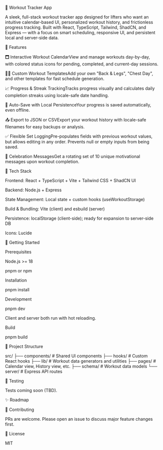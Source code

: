 💪 Workout Tracker App

A sleek, full-stack workout tracker app designed for lifters who want an intuitive calendar-based UI, personalized workout history, and frictionless progress tracking. Built with React, TypeScript, Tailwind, ShadCN, and Express — with a focus on smart scheduling, responsive UI, and persistent local and server-side data.

🧠 Features

🗖️ Interactive Workout CalendarView and manage workouts day-by-day, with colored status icons for pending, completed, and current-day sessions.

🏋️‍♂️ Custom Workout TemplatesAdd your own "Back & Legs", "Chest Day", and other templates for fast schedule generation.

📈 Progress & Streak TrackingTracks progress visually and calculates daily completion streaks using locale-safe date handling.

🧠 Auto-Save with Local PersistenceYour progress is saved automatically, even offline.

📤 Export to JSON or CSVExport your workout history with locale-safe filenames for easy backups or analysis.

✅ Flexible Set LoggingPre-populates fields with previous workout values, but allows editing in any order. Prevents null or empty inputs from being saved.

🎉 Celebration MessagesGet a rotating set of 10 unique motivational messages upon workout completion.

🧰 Tech Stack

Frontend: React + TypeScript + Vite + Tailwind CSS + ShadCN UI

Backend: Node.js + Express

State Management: Local state + custom hooks (useWorkoutStorage)

Build & Bundling: Vite (client) and esbuild (server)

Persistence: localStorage (client-side); ready for expansion to server-side DB

Icons: Lucide

🚀 Getting Started

Prerequisites

Node.js >= 18

pnpm or npm

Installation

pnpm install

Development

pnpm dev

Client and server both run with hot reloading.

Build

pnpm build

📁 Project Structure

src/
├── components/      # Shared UI components
├── hooks/           # Custom React hooks
├── lib/             # Workout data generators and utilities
├── pages/           # Calendar view, History view, etc.
├── schema/          # Workout data models
└── server/          # Express API routes

🧪 Testing

Tests coming soon (TBD).

✨ Roadmap



🤝 Contributing

PRs are welcome. Please open an issue to discuss major feature changes first.

📜 License

MIT
